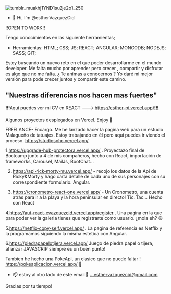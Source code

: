 ![tumblr_muakhj1YND1su2je2o1_250](https://user-images.githubusercontent.com/97129380/168486153-4057fb86-b7a4-4f96-903f-20dec2545ea1.gif)

- 👋 Hi, I’m @estherVazquezCid

!!OPEN TO WORK!!

Tengo conocimientos en las siguiente herramientas;
- Herramientas:  HTML; CSS; JS; REACT; ANGULAR; MONGODB; NODEJS; SASS; GIT;

Estoy buscando un nuevo reto en el que poder desarrollarme en el mundo developer. Me falta mucho por aprender pero crecer , compartir y disfrutar es algo que no me falta. ¿ Te animas a conocernos ? Yo daré mi mejor versión para pode crecer juntos y compartir este camino. 



"Nuestras diferencias nos hacen mas fuertes"
--------------------------------------------------------------------------------------------------------------------------------------


❗️❗️❗️Aqui puedes ver mi CV en REACT ---> https://esther-pi.vercel.app/❗️❗️❗️



Algunos proyectos desplegados en Vercel. Enjoy 🚀

FREELANCE- Encargo. Me he lanzado hacer la pagina web para un estudio Malagueño de tatuajes. Estoy trabajando en él pero aqui puedes ir viendo el proceso. https://studiosoho.vercel.app/

1.https://upgrade-hub-protectora.vercel.app/ . Proyectazo final de Bootcamp junto a 4 de mis compañeros, hecho con React, importación de frameworks, Carousel, MailJs, BootChat... 

2. https://api-rick-morty-mu.vercel.app/ - recojo los datos de la Api de Ricky&Morty y hago carta detalle de cada uno de sus personajes con su correspondiente formulario. Angular.

3. https://cronometro-react-one.vercel.app/ - Un Cronometro, una cuenta atrás para ir a la playa y la hora peninsular en directo! Tic. Tac... Hecho con React


4.https://aut-react-evazquezcid.vercel.app/register . Una pagina en la que para poder ver la galeria tienes que registrarte como usuario. ¿mola eh? 😜

5.https://netflix-copy-self.vercel.app/ . La pagina de referencia es Netflix y la programamos siguiendo la misma estetica con Angular.

6.https://piedrapapelotijera.vercel.app/ Juego de piedra papel o tijera, afianzar JAVASCRIP siempre es un buen punto!

 Tambien he hecho una PokeApi, un clasico que no puede faltar ! https://pokeaplicacion.vercel.app/ 👾

- 📫 estoy al otro lado de este email 🤗 ...esthervazquezcid@gmail.com

Gracias por tu tiempo!


